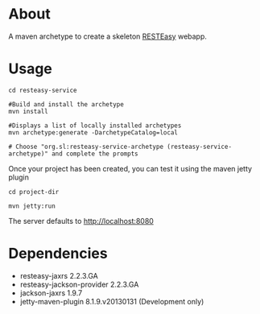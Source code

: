 # About

A maven archetype to create a skeleton [RESTEasy](http://www.jboss.org/resteasy/) webapp. 

# Usage

```
cd resteasy-service

#Build and install the archetype
mvn install 

#Displays a list of locally installed archetypes 
mvn archetype:generate -DarchetypeCatalog=local

# Choose "org.sl:resteasy-service-archetype (resteasy-service-archetype)" and complete the prompts

```

Once your project has been created, you can test it using the maven jetty plugin

```
cd project-dir

mvn jetty:run

```

The server defaults to <http://localhost:8080>


# Dependencies

* resteasy-jaxrs 2.2.3.GA
* resteasy-jackson-provider 2.2.3.GA
* jackson-jaxrs 1.9.7
* jetty-maven-plugin 8.1.9.v20130131 (Development only)


